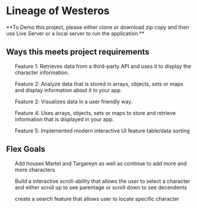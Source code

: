 <h1>Lineage of Westeros</h1>
**To Demo this project, please either clone or download zip copy and then use Live Server or a local server to run the application.**

<h2>Ways this meets project requirements</h2>
<ul>Feature 1: Retrieves data from a third-party API and uses it to display the character information.</ul>
<ul>Feature 2: Analyze data that is stored in arrays, objects, sets or maps and display information about it in your app.</ul>
<ul>Feature 2: Visualizes data in a user friendly way.</ul>
<ul>Feature 4: Uses arrays, objects, sets or maps to store and retrieve information that is displayed in your app.</ul>
<ul>Feature 5: Implemented modern interactive UI feature table/data sorting</ul>

<h2>Flex Goals</h2>
<ul>Add houses Martel and Targareyn as well as continue to add more and more characters</ul>
<ul>Build a interactive scroll-ability that allows the user to select a character and either scroll up to see parentage or scroll down to see decendents</ul>
<ul>create a search feature that allows user to locate specific character</ul>
